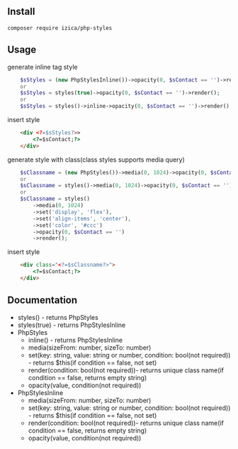 ## Install
```
composer require izica/php-styles
```

## Usage
generate inline tag style
```php
    $sStyles = (new PhpStylesInline())->opacity(0, $sContact == '')->render();
    or
    $sStyles = styles(true)->opacity(0, $sContact == '')->render();
    or
    $sStyles = styles()->inline->opacity(0, $sContact == '')->render();
```
insert style
```html
    <div <?=$sStyles?>>
        <?=$sContact;?>
    </div>
```

generate style with class(class styles supports media query)
```php
    $sClassname = (new PhpStyles())->media(0, 1024)->opacity(0, $sContact == '')->render();
    or
    $sClassname = styles()->media(0, 1024)->opacity(0, $sContact == '')->render();
    or
    $sClassname = styles()
        ->media(0, 1024)
        ->set('display', 'flex'),
        ->set('align-items', 'center'),
        ->set('color', '#ccc')
        ->opacity(0, $sContact == '')
        ->render();
```

insert style
```html
    <div class="<?=$sClassname?>">
        <?=$sContact;?>
    </div>
```

## Documentation
* styles() - returns PhpStyles
* styles(true) - returns PhpStylesInline
* PhpStyles
    * inline() - returns PhpStylesInline
    * media(sizeFrom: number, sizeTo: number)
    * set(key: string, value: string or number, condition: bool(not required)) - returns $this(if condition == false, not set)
    * render(condition: bool(not required))- returns unique class name(if condition == false, returns empty string)
    * opacity(value, condition(not required))
* PhpStylesInline
    * media(sizeFrom: number, sizeTo: number)
    * set(key: string, value: string or number, condition: bool(not required)) - returns $this(if condition == false, not set)
    * render(condition: bool(not required))- returns unique class name(if condition == false, returns empty string)
    * opacity(value, condition(not required))
